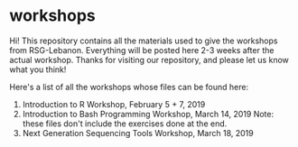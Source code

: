 # workshops
Hi! This repository contains all the materials used to give the workshops from RSG-Lebanon. Everything will be posted here 2-3 weeks after the actual workshop. Thanks for visiting our repository, and please let us know what you think!

Here's a list of all the workshops whose files can be found here:
1. Introduction to R Workshop, February 5 + 7, 2019
2. Introduction to Bash Programming Workshop, March 14, 2019
Note: these files don't include the exercises done at the end.
3. Next Generation Sequencing Tools Workshop, March 18, 2019
